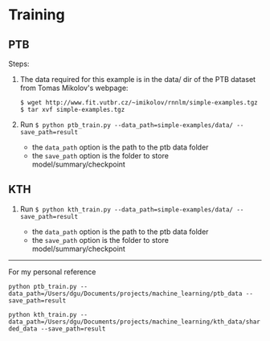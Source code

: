 # Training 

## PTB

Steps:

1. The data required for this example is in the data/ dir of the PTB dataset from Tomas Mikolov's webpage:

    ```
    $ wget http://www.fit.vutbr.cz/~imikolov/rnnlm/simple-examples.tgz
    $ tar xvf simple-examples.tgz
    ```

2. Run `$ python ptb_train.py --data_path=simple-examples/data/ --save_path=result`

    - the `data_path` option is the path to the ptb data folder
    - the `save_path` option is the folder to store model/summary/checkpoint 

## KTH

1. Run `$ python kth_train.py --data_path=simple-examples/data/ --save_path=result`

    - the `data_path` option is the path to the ptb data folder
    - the `save_path` option is the folder to store model/summary/checkpoint 
---

For my personal reference

`python ptb_train.py --data_path=/Users/dgu/Documents/projects/machine_learning/ptb_data --save_path=result`

`python kth_train.py --data_path=/Users/dgu/Documents/projects/machine_learning/kth_data/sharded_data --save_path=result`